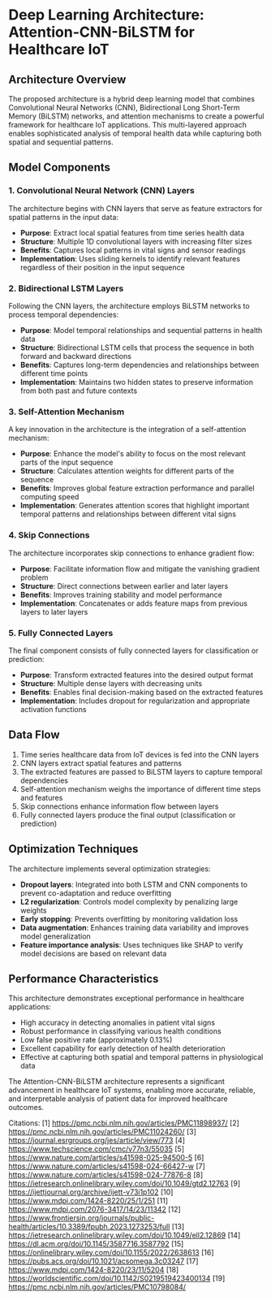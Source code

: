 # Deep Learning Architecture: Attention-CNN-BiLSTM for Healthcare IoT

## Architecture Overview

The proposed architecture is a hybrid deep learning model that combines Convolutional Neural Networks (CNN), Bidirectional Long Short-Term Memory (BiLSTM) networks, and attention mechanisms to create a powerful framework for healthcare IoT applications. This multi-layered approach enables sophisticated analysis of temporal health data while capturing both spatial and sequential patterns.

## Model Components

### 1. Convolutional Neural Network (CNN) Layers

The architecture begins with CNN layers that serve as feature extractors for spatial patterns in the input data:

- **Purpose**: Extract local spatial features from time series health data
- **Structure**: Multiple 1D convolutional layers with increasing filter sizes
- **Benefits**: Captures local patterns in vital signs and sensor readings
- **Implementation**: Uses sliding kernels to identify relevant features regardless of their position in the input sequence

### 2. Bidirectional LSTM Layers

Following the CNN layers, the architecture employs BiLSTM networks to process temporal dependencies:

- **Purpose**: Model temporal relationships and sequential patterns in health data
- **Structure**: Bidirectional LSTM cells that process the sequence in both forward and backward directions
- **Benefits**: Captures long-term dependencies and relationships between different time points
- **Implementation**: Maintains two hidden states to preserve information from both past and future contexts

### 3. Self-Attention Mechanism

A key innovation in the architecture is the integration of a self-attention mechanism:

- **Purpose**: Enhance the model's ability to focus on the most relevant parts of the input sequence
- **Structure**: Calculates attention weights for different parts of the sequence
- **Benefits**: Improves global feature extraction performance and parallel computing speed
- **Implementation**: Generates attention scores that highlight important temporal patterns and relationships between different vital signs

### 4. Skip Connections

The architecture incorporates skip connections to enhance gradient flow:

- **Purpose**: Facilitate information flow and mitigate the vanishing gradient problem
- **Structure**: Direct connections between earlier and later layers
- **Benefits**: Improves training stability and model performance
- **Implementation**: Concatenates or adds feature maps from previous layers to later layers

### 5. Fully Connected Layers

The final component consists of fully connected layers for classification or prediction:

- **Purpose**: Transform extracted features into the desired output format
- **Structure**: Multiple dense layers with decreasing units
- **Benefits**: Enables final decision-making based on the extracted features
- **Implementation**: Includes dropout for regularization and appropriate activation functions

## Data Flow

1. Time series healthcare data from IoT devices is fed into the CNN layers
2. CNN layers extract spatial features and patterns
3. The extracted features are passed to BiLSTM layers to capture temporal dependencies
4. Self-attention mechanism weighs the importance of different time steps and features
5. Skip connections enhance information flow between layers
6. Fully connected layers produce the final output (classification or prediction)

## Optimization Techniques

The architecture implements several optimization strategies:

- **Dropout layers**: Integrated into both LSTM and CNN components to prevent co-adaptation and reduce overfitting
- **L2 regularization**: Controls model complexity by penalizing large weights
- **Early stopping**: Prevents overfitting by monitoring validation loss
- **Data augmentation**: Enhances training data variability and improves model generalization
- **Feature importance analysis**: Uses techniques like SHAP to verify model decisions are based on relevant data

## Performance Characteristics

This architecture demonstrates exceptional performance in healthcare applications:

- High accuracy in detecting anomalies in patient vital signs
- Robust performance in classifying various health conditions
- Low false positive rate (approximately 0.13%)
- Excellent capability for early detection of health deterioration
- Effective at capturing both spatial and temporal patterns in physiological data

The Attention-CNN-BiLSTM architecture represents a significant advancement in healthcare IoT systems, enabling more accurate, reliable, and interpretable analysis of patient data for improved healthcare outcomes.

Citations:
[1] https://pmc.ncbi.nlm.nih.gov/articles/PMC11898937/
[2] https://pmc.ncbi.nlm.nih.gov/articles/PMC11024260/
[3] https://journal.esrgroups.org/jes/article/view/773
[4] https://www.techscience.com/cmc/v77n3/55035
[5] https://www.nature.com/articles/s41598-025-94500-5
[6] https://www.nature.com/articles/s41598-024-66427-w
[7] https://www.nature.com/articles/s41598-024-77876-8
[8] https://ietresearch.onlinelibrary.wiley.com/doi/10.1049/gtd2.12763
[9] https://ijettjournal.org/archive/ijett-v73i1p102
[10] https://www.mdpi.com/1424-8220/25/1/251
[11] https://www.mdpi.com/2076-3417/14/23/11342
[12] https://www.frontiersin.org/journals/public-health/articles/10.3389/fpubh.2023.1273253/full
[13] https://ietresearch.onlinelibrary.wiley.com/doi/10.1049/ell2.12869
[14] https://dl.acm.org/doi/10.1145/3587716.3587792
[15] https://onlinelibrary.wiley.com/doi/10.1155/2022/2638613
[16] https://pubs.acs.org/doi/10.1021/acsomega.3c03247
[17] https://www.mdpi.com/1424-8220/23/11/5204
[18] https://worldscientific.com/doi/10.1142/S0219519423400134
[19] https://pmc.ncbi.nlm.nih.gov/articles/PMC10798084/

